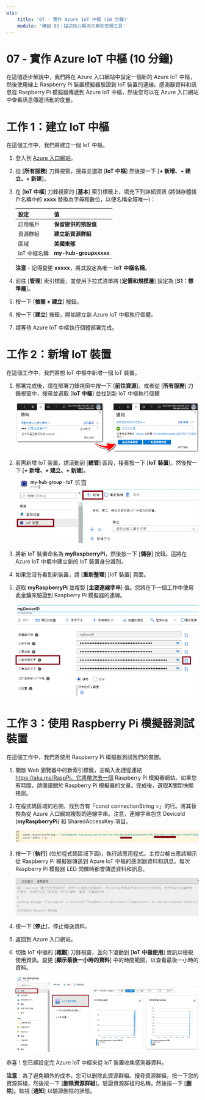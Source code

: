 ```yaml
---
wts:
    title: '07 - 實作 Azure IoT 中樞 (10 分鐘)'
    module: '模組 03：描述核心解決方案和管理工具'
---
```

# 07 - 實作 Azure IoT 中樞 (10 分鐘)

在這個逐步解說中，我們將在 Azure 入口網站中設定一個新的 Azure IoT 中樞，然後使用線上 Raspberry Pi 裝置模擬器驗證到 IoT 裝置的連線。感測器資料和訊息從 Raspberry Pi 模擬器傳遞到 Azure IoT 中樞，然後您可以在 Azure 入口網站中查看訊息傳遞活動的度量。

# 工作 1：建立 IoT 中樞 

在這個工作中，我們將建立一個 IoT 中樞。 

1. 登入到 [Azure 入口網站](https://portal.azure.com)。

2. 從 [**所有服務**] 刀鋒視窗，搜尋並選取 [**IoT 中樞**] 然後按一下 [**+ 新增、+ 建立、+ 新建**]。

3. 在 [**IoT 中樞**] 刀鋒視窗的 [**基本**] 索引標籤上，填充下列詳細資訊 (將儲存體帳戶名稱中的 **xxxx** 替換為字母和數位，以便名稱全域唯一)：

    | 設定 | 值 |
    |--|--|
    | 訂用帳戶 | **保留提供的預設值** |
    | 資源群組 | **建立新資源群組** |
    | 區域 | **美國東部** |
    | IoT 中樞名稱 | **my-hub-groupxxxxx** |

    **注意** - 記得變更 **xxxxx**，將其設定為唯一 **IoT 中樞名稱**。

4. 前往 [**管理**] 索引標籤，並使用下拉式清單將 [**定價和規模層**] 設定為 [**S1：標準層**]。

5. 按一下 [**檢閱 + 建立**] 按鈕。

6. 按一下 [**建立**] 按鈕，開始建立新 Azure IoT 中樞執行個體。

7. 請等待 Azure IoT 中樞執行個體部署完成。 

# 工作 2：新增 IoT 裝置

在這個工作中，我們將想 IoT 中樞中新增一個 IoT 裝置。 

1. 部署完成後，請在部署刀鋒視窗中按一下 [**前往資源**]。或者從 [**所有服務**] 刀鋒視窗中，搜尋並選取 [**IoT 中樞**] 並找到新 IoT 中樞執行個體

	![Azure 入口網站中正在進行的部署和部署成功通知的螢幕擷取畫面。](../images/0601.png)

2. 若需新增 IoT 裝置，請滾動到 [**總管**] 區段，接著按一下 [**IoT 裝置**]。然後按一下 [**+ 新增、+ 建立、+ 新建**]。

	![IoT 裝置窗格的螢幕擷取畫面，在 Azure 入口網站中的的 IoT 中樞導覽刀鋒視窗中醒目提示。醒目提示 [新增] 按鈕，以說明如何向 IoT 中樞新增 IoT 裝置身分識別。](../images/0602.png)

3. 將新 IoT 裝置命名為 **myRaspberryPi**，然後按一下 [**儲存**] 按鈕。這將在 Azure IoT 中樞中建立新的 IoT 裝置身分識別。

4. 如果您沒有看到新裝置，請 [**重新整理**] [IoT 裝置] 頁面。 

5. 選取 **myRaspberryPi** 並複製 [**主要連線字串**] 值。您將在下一個工作中使用此金鑰來驗證到 Raspberry Pi 模擬器的連線。

	![醒目提示複製圖示的 [主要連線字串] 頁面的螢幕擷取畫面。](../images/0603.png)

# 工作 3：使用 Raspberry Pi 模擬器測試裝置

在這個工作中，我們將使用 Raspberry Pi 模擬器測試我們的裝置。 

1. 開啟 Web 瀏覽器中的新索引標籤，並輸入此捷徑連結 https://aka.ms/RaspPi。它將帶您去一個 Raspberry Pi 模擬器網站。如果您有時間，請閱讀關於 Raspberry Pi 模擬器的文章。完成後，選取**X**關閉快顯視窗。

2. 在程式碼區域的右側，找到含有「const connectionString =」的行。將其替換為從 Azure 入口網站複製的連線字串。注意，連線字串包含 DeviceId (**myRaspberryPi**) 和 SharedAccessKey 項目。

	![Raspberry Pi 模擬器內編碼區域的螢幕擷取畫面。](../images/0604.png)

3. 按一下 [**執行**] (位於程式碼區域下面)，執行該應用程式。主控台輸出應該顯示從 Raspberry Pi 模擬器傳送到 Azure IoT 中樞的感測器資料和訊息。每次 Raspberry Pi 模擬器 LED 閃爍時都會傳送資料和訊息。 

	![Raspberry Pi 模擬器主控台的熒幕擷取畫面。  主控台輸出應該顯示從 Raspberry Pi 模擬器傳送到 Raspberry Pi 模擬器的感測器資料和訊息。](../images/0605.png)

5. 按一下 [**停止**]，停止傳送資料。

6. 返回到 Azure 入口網站。

7. 切換 IoT 中樞的 [**概觀**] 刀鋒視窗，並向下滾動到 [**IoT 中樞使用**] 資訊以檢視使用資訊。變更 [**顯示最後一小時的資料**] 中的時間範圍，以查看最後一小時的資料。

	![Azure 入口網站的 IoT 中樞使用區域內計量的螢幕擷取畫面。](../images/0606.png)


恭喜！您已經設定完 Azure IoT 中樞來從 IoT 裝置收集感測器資料。

**注意**：為了避免額外的成本，您可以删除此資源群組。搜尋資源群組，按一下您的資源群組，然後按一下 [**删除資源群組**]。驗證資源群組的名稱，然後按一下 [**删除**]。監視 [**通知**] 以驗證删除的狀態。
